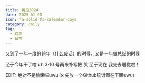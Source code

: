 ```yaml
---
title: 再见2024！
date: 2025-01-01
icon: fa-solid fa-calendar-days
category: daily
tag:
  - 跨年
  - 日常
---
```



又到了一年一度的跨年（什么废话）的时候，又是一年做总结的时候

至于今年干了啥 uh 3-10 号再来补写把 笑 至于现在 我先去睡觉啦！

EDIT: 绝对不是偷懒喵uwu (x 先放一个Github统计图在下面uwu)

<!-- <GithubUserStats :users="['Pysio2007', 'stuffed-cat']" :year="2024" /> -->

<GithubUserStats users="Pysio2007" :year="2024" />
